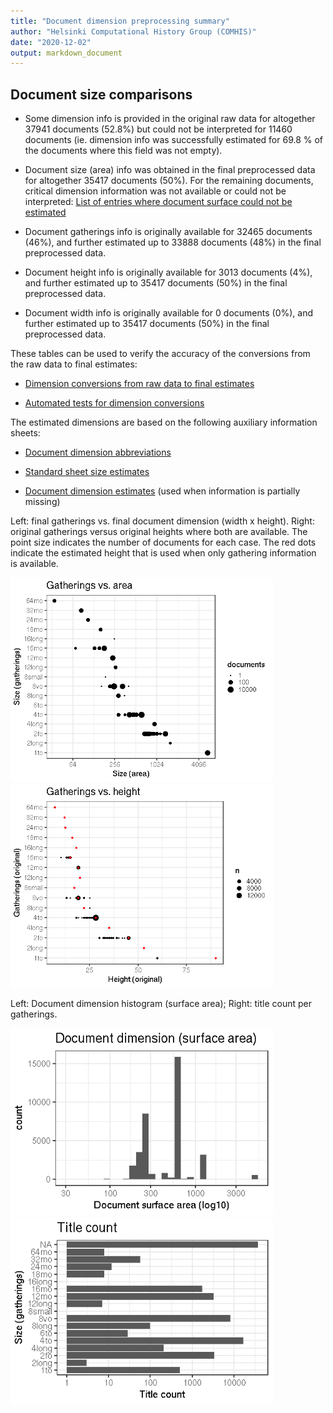 ```yaml
---
title: "Document dimension preprocessing summary"
author: "Helsinki Computational History Group (COMHIS)"
date: "2020-12-02"
output: markdown_document
---
```




## Document size comparisons

  * Some dimension info is provided in the original raw data for altogether 37941 documents (52.8%) but could not be interpreted for 11460 documents (ie. dimension info was successfully estimated for 69.8 % of the documents where this field was not empty).

  * Document size (area) info was obtained in the final preprocessed data for altogether 35417 documents (50%). For the remaining documents, critical dimension information was not available or could not be interpreted: [List of entries where document surface could not be estimated](physical_dimension_incomplete.csv)

  * Document gatherings info is originally available for 32465 documents (46%), and further estimated up to 33888 documents (48%) in the final preprocessed data.

  * Document height info is originally available for 3013 documents (4%), and further estimated up to 35417 documents (50%) in the final preprocessed data.

  * Document width info is originally available for 0 documents (0%), and further estimated up to 35417 documents (50%) in the final preprocessed data.


These tables can be used to verify the accuracy of the conversions from the raw data to final estimates:

  * [Dimension conversions from raw data to final estimates](conversions_physical_dimension.csv)

  * [Automated tests for dimension conversions](https://github.com/COMHIS/bibliographica/blob/master/inst/extdata/tests_dimension_polish.csv)



The estimated dimensions are based on the following auxiliary information sheets:

  * [Document dimension abbreviations](https://github.com/COMHIS/bibliographica/blob/master/inst/extdata/document_size_abbreviations.csv)

  * [Standard sheet size estimates](https://github.com/COMHIS/bibliographica/blob/master/inst/extdata/sheetsizes.csv)

  * [Document dimension estimates](https://github.com/COMHIS/bibliographica/blob/master/inst/extdata/documentdimensions.csv) (used when information is partially missing)


<!--[Discarded dimension info](dimensions_discarded.csv)-->

Left: final gatherings vs. final document dimension (width x height). Right: original gatherings versus original heights where both are available. The point size indicates the number of documents for each case. The red dots indicate the estimated height that is used when only gathering information is available. 

<img src="output.tables/figure/summary-1.png" title="plot of chunk summary" alt="plot of chunk summary" width="420px" /><img src="output.tables/figure/summary-2.png" title="plot of chunk summary" alt="plot of chunk summary" width="420px" />


Left: Document dimension histogram (surface area);
Right: title count per gatherings.

<img src="output.tables/figure/sizes-1.png" title="plot of chunk sizes" alt="plot of chunk sizes" width="420px" /><img src="output.tables/figure/sizes-2.png" title="plot of chunk sizes" alt="plot of chunk sizes" width="420px" />



<!--

### Gatherings timelines



Popularity of different document sizes over time. Left: absolute title
counts. Right: relative title counts. Gatherings with less than `r
nmin` documents at every decade are excluded:


```
## NULL
```

```
## NULL
```


## Average document dimensions 

Here we use the original data only:

![plot of chunk avedimstime](output.tables/figure/avedimstime-1.png)




Only the most frequently occurring gatherings are listed here:


Table: Average document dimensions

|gatherings.original | mean.width| median.width| mean.height| median.height|  n|
|:-------------------|----------:|------------:|-----------:|-------------:|--:|
|4to                 |        NaN|          NaN|       21.72|         21.72| 18|
|8vo                 |        NaN|          NaN|       18.83|         18.83| 12|

-->
